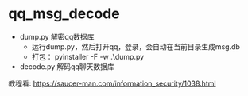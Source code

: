 # qq_msg_decode

- dump.py 解密qq数据库
    - 运行dump.py，然后打开qq，登录，会自动在当前目录生成msg.db
    - 打包： pyinstaller -F -w .\dump.py 
- decode.py 解码qq聊天数据库

教程看: https://saucer-man.com/information_security/1038.html
